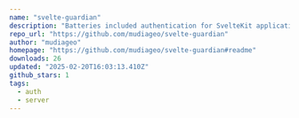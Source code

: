 ```yaml
---
name: "svelte-guardian"
description: "Batteries included authentication for SvelteKit applications."
repo_url: "https://github.com/mudiageo/svelte-guardian"
author: "mudiageo"
homepage: "https://github.com/mudiageo/svelte-guardian#readme"
downloads: 26
updated: "2025-02-20T16:03:13.410Z"
github_stars: 1
tags: 
  - auth
  - server
---
```

